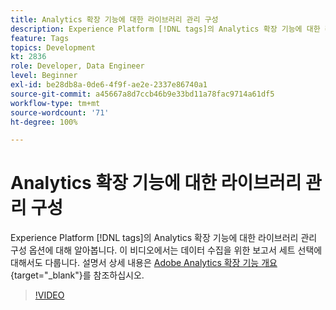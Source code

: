 ```yaml
---
title: Analytics 확장 기능에 대한 라이브러리 관리 구성
description: Experience Platform [!DNL tags]의 Analytics 확장 기능에 대한 라이브러리 관리 구성 옵션에 대해 알아봅니다. 이 비디오에서는 데이터 수집을 위한 보고서 세트 선택에 대해서도 다룹니다.
feature: Tags
topics: Development
kt: 2836
role: Developer, Data Engineer
level: Beginner
exl-id: be28db8a-0de6-4f9f-ae2e-2337e86740a1
source-git-commit: a45667a8d7ccb46b9e33bd11a78fac9714a61df5
workflow-type: tm+mt
source-wordcount: '71'
ht-degree: 100%

---
```


# Analytics 확장 기능에 대한 라이브러리 관리 구성

Experience Platform [!DNL tags]의 Analytics 확장 기능에 대한 라이브러리 관리 구성 옵션에 대해 알아봅니다. 이 비디오에서는 데이터 수집을 위한 보고서 세트 선택에 대해서도 다룹니다.  설명서 상세 내용은 [Adobe Analytics 확장 기능 개요](https://experienceleague.adobe.com/docs/experience-platform/tags/extensions/client/analytics/overview.html?lang=ko){target="_blank"}를 참조하십시오.

>[!VIDEO](https://video.tv.adobe.com/v/27092/?quality=12&learn=on)
